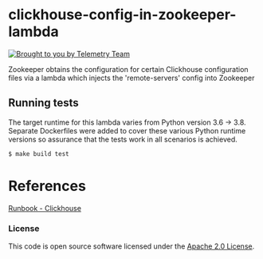 # clickhouse-config-in-zookeeper-lambda


[![Brought to you by Telemetry Team](https://img.shields.io/badge/MDTP-Telemetry-40D9C0?style=flat&labelColor=000000&logo=gov.uk)](https://confluence.tools.tax.service.gov.uk/display/TEL/Telemetry)

Zookeeper obtains the configuration for certain Clickhouse configuration files via a lambda which injects the
'remote-servers' config into Zookeeper

## Running tests

The target runtime for this lambda varies from Python version 3.6 -> 3.8. Separate Dockerfiles were added to cover these
various Python runtime versions so assurance that the tests work in all scenarios is achieved.

```bash
$ make build test
```

# References
[Runbook - Clickhouse](https://confluence.tools.tax.service.gov.uk/display/TEL/RUNBOOK+-+Clickhouse)

### License

This code is open source software licensed under the [Apache 2.0 License]("http://www.apache.org/licenses/LICENSE-2.0.html").
